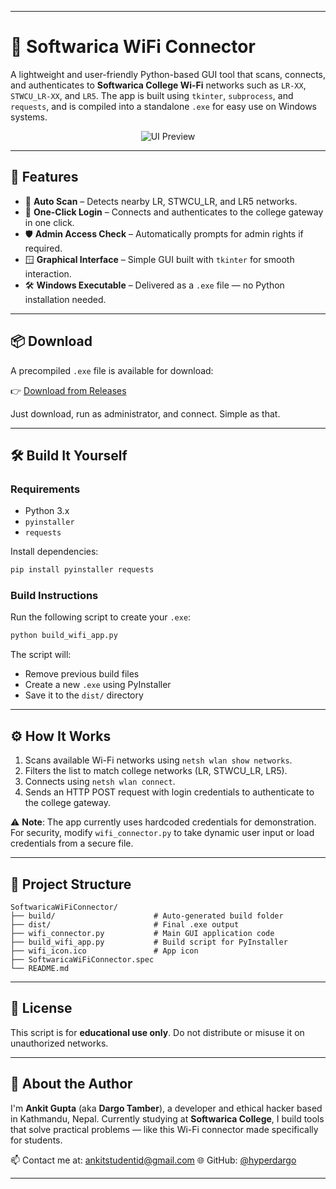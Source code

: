 
---

# 📶 Softwarica WiFi Connector

A lightweight and user-friendly Python-based GUI tool that scans, connects, and authenticates to **Softwarica College Wi-Fi** networks such as `LR-XX`, `STWCU_LR-XX`, and `LR5`. The app is built using `tkinter`, `subprocess`, and `requests`, and is compiled into a standalone `.exe` for easy use on Windows systems.

<p align="center">
  <img src="https://github.com/user-attachments/assets/21077b8d-9d30-444c-838e-0f3748674b77" alt="UI Preview" />
</p>

---

## 🚀 Features

* 📡 **Auto Scan** – Detects nearby LR, STWCU\_LR, and LR5 networks.
* 🔐 **One-Click Login** – Connects and authenticates to the college gateway in one click.
* 🛡️ **Admin Access Check** – Automatically prompts for admin rights if required.
* 🪟 **Graphical Interface** – Simple GUI built with `tkinter` for smooth interaction.
* 🛠️ **Windows Executable** – Delivered as a `.exe` file — no Python installation needed.

---

## 📦 Download

A precompiled `.exe` file is available for download:

👉 [Download from Releases](https://github.com/hyperdargo/SoftwaricaWi-FiConnector/releases/tag/SoftwaricaWi-FiConnector)

Just download, run as administrator, and connect. Simple as that.

---

## 🛠️ Build It Yourself

### Requirements

* Python 3.x
* `pyinstaller`
* `requests`

Install dependencies:

```bash
pip install pyinstaller requests
```

### Build Instructions

Run the following script to create your `.exe`:

```bash
python build_wifi_app.py
```

The script will:

* Remove previous build files
* Create a new `.exe` using PyInstaller
* Save it to the `dist/` directory

---

## ⚙️ How It Works

1. Scans available Wi-Fi networks using `netsh wlan show networks`.
2. Filters the list to match college networks (LR, STWCU\_LR, LR5).
3. Connects using `netsh wlan connect`.
4. Sends an HTTP POST request with login credentials to authenticate to the college gateway.

⚠️ **Note**: The app currently uses hardcoded credentials for demonstration. For security, modify `wifi_connector.py` to take dynamic user input or load credentials from a secure file.

---

## 📁 Project Structure

```
SoftwaricaWiFiConnector/
├── build/                      # Auto-generated build folder
├── dist/                       # Final .exe output
├── wifi_connector.py           # Main GUI application code
├── build_wifi_app.py           # Build script for PyInstaller
├── wifi_icon.ico               # App icon
├── SoftwaricaWiFiConnector.spec
└── README.md
```

---

## 📝 License

This script is for **educational use only**. Do not distribute or misuse it on unauthorized networks.

---

## 🙋 About the Author

I'm **Ankit Gupta** (aka **Dargo Tamber**), a developer and ethical hacker based in Kathmandu, Nepal.
Currently studying at **Softwarica College**, I build tools that solve practical problems — like this Wi-Fi connector made specifically for students.

📫 Contact me at: [ankitstudentid@gmail.com](mailto:ankitstudentid@gmail.com)
🌐 GitHub: [@hyperdargo](https://github.com/hyperdargo)

---


